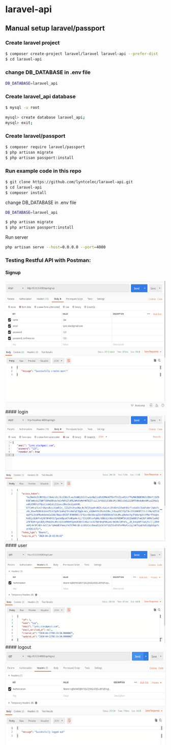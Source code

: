 # laravel-api
## Manual setup laravel/passport
### Create laravel project
```sh
$ composer create-project laravel/laravel laravel-api --prefer-dist
$ cd laravel-api
```

### change DB_DATABASE in .env file
```sh
DB_DATABASE=laravel_api
```

### Create laravel_api database
```sh
$ mysql -u root
```
```sh
mysql> create database laravel_api;
mysql> exit;
```

### Create laravel/passport
```sh
$ composer require laravel/passport
$ php artisan migrate
$ php artisan passport:install
```

### Run example code in this repo
```sh
$ git clone https://github.com/lyntcelec/laravel-api.git
$ cd laravel-api
$ composer install
```
change DB_DATABASE in .env file
```sh
DB_DATABASE=laravel_api
```
```sh
$ php artisan migrate
$ php artisan passport:install
```
Run server
```sh
php artisan serve --host=0.0.0.0 --port=4000
```

### Testing Restful API with Postman:
#### Signup
<img src="gitimages/signup.png" height="400em" />
#### login
<img src="gitimages/login.png" height="400em" />
#### user
<img src="gitimages/user.png" height="300em" />
#### logout
<img src="gitimages/logout.png" height="300em" />
